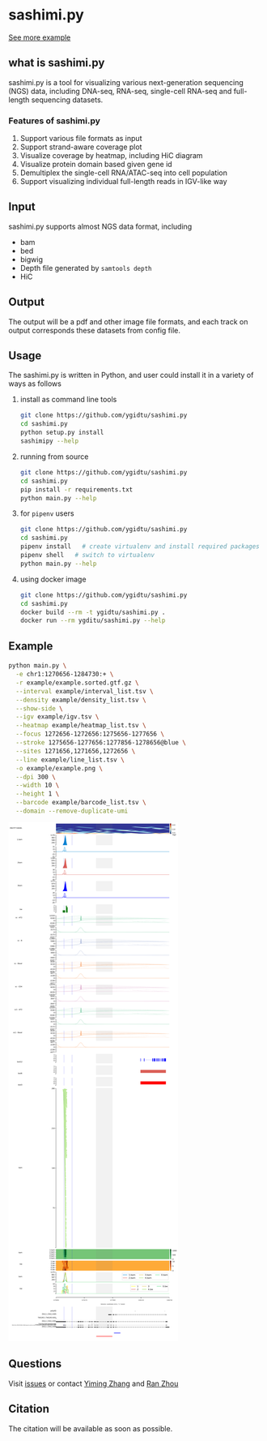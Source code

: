 # sashimi.py

[See more example](https://sashimi.readthedocs.io/en/latest/)

## what is sashimi.py

sashimi.py is a tool for visualizing various next-generation sequencing (NGS) data, including DNA-seq, RNA-seq, single-cell RNA-seq and full-length sequencing datasets. 

### Features of sashimi.py

1. Support various file formats as input
2. Support strand-aware coverage plot
3. Visualize coverage by heatmap, including HiC diagram 
4. Visualize protein domain based given gene id
5. Demultiplex the single-cell RNA/ATAC-seq into cell population 
6. Support visualizing individual full-length reads in IGV-like way

## Input

sashimi.py supports almost NGS data format, including

- bam
- bed
- bigwig
- Depth file generated by `samtools depth`
- HiC

## Output

The output will be a pdf and other image file formats, and each track on output corresponds these datasets from config file.

## Usage

The sashimi.py is written in Python, and user could install it in a variety of ways as follows

1. install as command line tools

    ```bash
    git clone https://github.com/ygidtu/sashimi.py
    cd sashimi.py
    python setup.py install
    sashimipy --help
    ```
   
2. running from source

    ```bash
    git clone https://github.com/ygidtu/sashimi.py
    cd sashimi.py
    pip install -r requirements.txt
    python main.py --help
    ```
   
3. for `pipenv` users

    ```bash
    git clone https://github.com/ygidtu/sashimi.py
    cd sashimi.py
    pipenv install   # create virtualenv and install required packages
    pipenv shell   # switch to virtualenv
    python main.py --help
    ```

4. using docker image

    ```bash
    git clone https://github.com/ygidtu/sashimi.py
    cd sashimi.py
    docker build --rm -t ygidtu/sashimi.py .
    docker run --rm ygditu/sashimi.py --help
    ```


## Example

```bash
python main.py \
  -e chr1:1270656-1284730:+ \
  -r example/example.sorted.gtf.gz \
  --interval example/interval_list.tsv \
  --density example/density_list.tsv \
  --show-side \
  --igv example/igv.tsv \
  --heatmap example/heatmap_list.tsv \
  --focus 1272656-1272656:1275656-1277656 \
  --stroke 1275656-1277656:1277856-1278656@blue \
  --sites 1271656,1271656,1272656 \
  --line example/line_list.tsv \
  -o example/example.png \
  --dpi 300 \
  --width 10 \
  --height 1 \
  --barcode example/barcode_list.tsv \
  --domain --remove-duplicate-umi
```

![](example/example.png)

## Questions

Visit [issues](https://github.com/ygidtu/sashimi.py/issues) or contact [Yiming Zhang](https://github.com/ygidtu) and [Ran Zhou](https://github.com/zhou-ran)

## Citation

The citation will be available as soon as possible.
